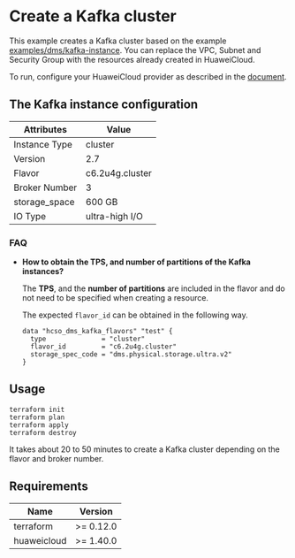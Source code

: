 # Create a Kafka cluster

This example creates a Kafka cluster based on the example
[examples/dms/kafka-instance](https://github.com/huaweicloud/terraform-provider-huaweicloud/tree/master/examples/dms/kafka-instance).
You can replace the VPC, Subnet and Security Group with the resources already created in HuaweiCloud.

To run, configure your HuaweiCloud provider as described in the
[document](https://registry.terraform.io/providers/huaweicloud/huaweicloud/latest/docs).

## The Kafka instance configuration

| Attributes    | Value           |
|---------------|-----------------|
| Instance Type | cluster         |
| Version       | 2.7             |
| Flavor        | c6.2u4g.cluster |
| Broker Number | 3               |
| storage_space | 600 GB          |
| IO Type       | ultra-high I/O  |

### FAQ

- **How to obtain the TPS, and number of partitions of the Kafka instances?**

  The **TPS**, and the **number of partitions** are included in the flavor and do not need to be
  specified when creating a resource.

  The expected `flavor_id` can be obtained in the following way.

  ```hcl
  data "hcso_dms_kafka_flavors" "test" {
    type              = "cluster"
    flavor_id         = "c6.2u4g.cluster"
    storage_spec_code = "dms.physical.storage.ultra.v2"
  }
  ```

## Usage

```shell
terraform init
terraform plan
terraform apply
terraform destroy
```

It takes about 20 to 50 minutes to create a Kafka cluster depending on the flavor and broker number.

## Requirements

| Name        | Version   |
|-------------|-----------|
| terraform   | >= 0.12.0 |
| huaweicloud | >= 1.40.0 |
